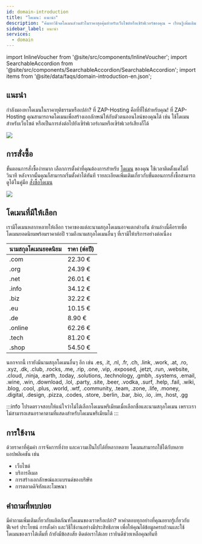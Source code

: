 ```yaml
---
id: domain-introduction
title: "โดเมน: แนะนำ"
description: "ค้นหาวิธีจดโดเมนส่วนตัวในราคาสุดคุ้มสำหรับเว็บไซต์หรือเซิร์ฟเวอร์ของคุณ → เรียนรู้เพิ่มเติมตอนนี้"
sidebar_label: แนะนำ
services:
  - domain
---
```


import InlineVoucher from '@site/src/components/InlineVoucher';
import SearchableAccordion from '@site/src/components/SearchableAccordion/SearchableAccordion';
import items from '@site/data/faqs/domain-introduction-en.json';

## แนะนำ

กำลังมองหาโดเมนในราคายุติธรรมหรือเปล่า? ที่ ZAP-Hosting คือที่ที่ใช่สำหรับคุณ! ที่ ZAP-Hosting คุณสามารถจดโดเมนเพื่อสร้างเอกลักษณ์ให้กับตัวตนออนไลน์ของคุณได้ เช่น ใช้โดเมนสำหรับเว็บไซต์ หรือเป็นการส่งต่อไปยังเซิร์ฟเวอร์เกมหรือเซิร์ฟเวอร์เสียงก็ได้


![](https://screensaver01.zap-hosting.com/index.php/s/ESkLyeoLMTTENHG/preview)

## การสั่งซื้อ

ขั้นตอนการสั่งซื้อง่ายมาก เลือกการตั้งค่าที่คุณต้องการสำหรับ [โดเมน](https://zap-hosting.com/en/shop/product/domain/) ของคุณ ใช้เวลาติดตั้งแค่ไม่กี่วินาที หลังจากนั้นคุณก็สามารถเริ่มตั้งค่าได้ทันที รายละเอียดเพิ่มเติมเกี่ยวกับขั้นตอนการสั่งซื้อสามารถดูได้ในคู่มือ [สั่งซื้อโดเมน](domain-order.md)

![](https://screensaver01.zap-hosting.com/index.php/s/FEN8gHSaL9i7X38/preview)

## โดเมนที่มีให้เลือก

เรามีโดเมนหลากหลายให้เลือก ราคาของแต่ละนามสกุลโดเมนอาจแตกต่างกัน ด้านล่างนี้คือรายชื่อโดเมนยอดนิยมพร้อมราคาต่อปี รวมถึงนามสกุลโดเมนอื่นๆ ที่เรามีให้บริการอย่างต่อเนื่อง

| นามสกุลโดเมนยอดนิยม | ราคา (ต่อปี) |
|---------------|-------|
| .com          | 22.30 € |
| .org          | 24.39 € |
| .net          | 26.01 € |
| .info         | 34.12 € |
| .biz          | 32.22 € |
| .eu           | 10.15 € |
| .de           | 8.90 € |
| .online       | 62.26 € |
| .tech         | 81.20 € |
| .shop         | 54.50 € |

นอกจากนี้ เรายังมีนามสกุลโดเมนอื่นๆ อีก เช่น .es, .it, .nl, .fr, .ch, .link, .work, .at, .ro, .xyz, .dk, .club, .rocks, .me, .rip, .one, .vip, .exposed, .jetzt, .run, .website, .cloud, .ninja, .earth, .today, .solutions, .technology, .gmbh, .systems, .email, .wine, .win, .download, .lol, .party, .site, .beer, .vodka, .surf, .help, .fail, .wiki, .blog, .cool, .plus, .world, .wtf, .community, .team, .zone, .life, .money, .digital, .design, .pizza, .codes, .store, .berlin, .bar, .bio, .io, .im, .host, .gg

:::info
โปรดตรวจสอบให้แน่ใจว่าไม่ได้เลือกโดเมนพรีเมียมเมื่อเลือกชื่อและนามสกุลโดเมน เพราะเราไม่สามารถเสนอราคาตามที่แสดงสำหรับโดเมนพรีเมียมได้
:::

## การใช้งาน

ด้วยราคาที่คุ้มค่า การจัดการที่ง่าย และความเป็นไปได้ที่หลากหลาย โดเมนสามารถใช้ได้กับหลายแอปพลิเคชัน เช่น

- เว็บไซต์
- บริการอีเมล
- การสร้างเอกลักษณ์และแบรนด์ของบริษัท
- การตลาดดิจิทัลและโฆษณา

## คำถามที่พบบ่อย
มีคำถามเพิ่มเติมเกี่ยวกับผลิตภัณฑ์โดเมนของเราหรือเปล่า? หาคำตอบทุกอย่างที่คุณอยากรู้เกี่ยวกับฟีเจอร์ ประโยชน์ การตั้งค่า และวิธีใช้งานอย่างมีประสิทธิภาพ เพื่อให้คุณได้ข้อมูลครบถ้วนและใช้โดเมนของเราได้เต็มที่ ถ้ายังมีข้อสงสัย ติดต่อเราได้เลย เรายินดีช่วยเหลือคุณทันที
<SearchableAccordion items={items} />

<InlineVoucher />